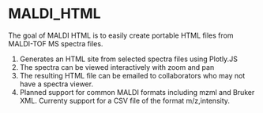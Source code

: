 # MALDI_HTML
The goal of MALDI HTML is to easily create portable HTML files from MALDI-TOF MS spectra files.

1. Generates an HTML site from selected spectra files using Plotly.JS
2. The spectra can be viewed interactively with zoom and pan
3. The resulting HTML file can be emailed to collaborators who may not have a spectra viewer.
4. Planned support for common MALDI formats including mzml and Bruker XML. Currenty support for a CSV file of the format m/z,intensity. 
